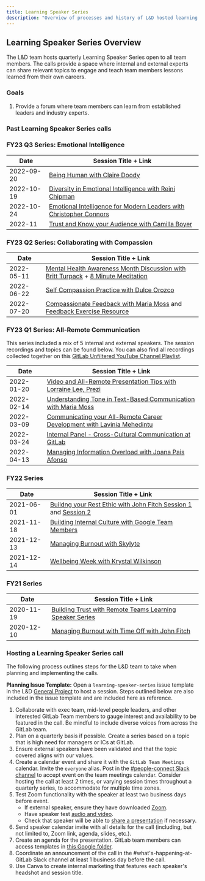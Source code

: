 ```yaml
---
title: Learning Speaker Series
description: "Overview of processes and history of L&D hosted learning speaker series"
---
```


## Learning Speaker Series Overview

The L&D team hosts quarterly Learning Speaker Series open to all team members. The calls provide a space where internal and external experts can share relevant topics to engage and teach team members lessons learned from their own careers.

### Goals

1. Provide a forum where team members can learn from established leaders and industry experts.

### Past Learning Speaker Series calls

### FY23 Q3 Series: Emotional Intelligence

| Date | Session Title + Link |
| ----- | ----- |
| 2022-09-20 | [Being Human with Claire Doody](https://youtu.be/ai6DbsNIOF4) |
| 2022-10-19 | [Diversity in Emotional Intelligence with Reini Chipman](https://www.youtube.com/watch?v=DErrcLrw-ag) |
| 2022-10-24 | [Emotional Intelligence for Modern Leaders with Christopher Connors](https://www.youtube.com/watch?v=6gwPV6Y5YUQ) |
| 2022-11 | [Trust and Know your Audience with Camilla Boyer](https://www.youtube.com/watch?v=3pZoNORrDjU) |

### FY23 Q2 Series: Collaborating with Compassion

| Date | Session Title + Link |
| ----- | ----- |
| 2022-05-11 | [Mental Health Awareness Month Discussion with Britt Turpack](https://youtu.be/K0JA0t7xtrc) + [8 Minute Meditation](https://youtu.be/5QOAUbto2rg) |
| 2022-06-22 | [Self Compassion Practice with Dulce Orozco](https://www.youtube.com/watch?v=URErnHF2jdQ) |
| 2022-07-20 | [Compassionate Feedback with Maria Moss](https://youtu.be/P0GrHQIg-c8) and [Feedback Exercise Resource](https://drive.google.com/file/d/1KH4N1o-Hdlm2-XCOOe7zIxsd_mvlgTKz/view?usp=sharing) |

### FY23 Q1 Series: All-Remote Communication

This series included a mix of 5 internal and external speakers. The session recordings and topics can be found below. You can also find all recordings collected together on this [GitLab Unfiltered YouTube Channel Playlist](https://www.youtube.com/playlist?list=PL05JrBw4t0KqIkyb73z690h7l2nULHOnh).

| Date | Session Title + Link |
| ----- | ----- |
| 2022-01-20 | [Video and All-Remote Presentation Tips with Lorraine Lee, Prezi](https://www.youtube.com/watch?v=A5KtmrgVqr8&list=PL05JrBw4t0KqIkyb73z690h7l2nULHOnh&index=2) |
| 2022-02-14 | [Understanding Tone in Text-Based Communication with Maria Moss](https://www.youtube.com/watch?v=a9RNgt5u2MQ&list=PL05JrBw4t0KqIkyb73z690h7l2nULHOnh&index=2) |
| 2022-03-09 | [Communicating your All-Remote Career Development with Lavinia Mehedintu](https://www.youtube.com/watch?v=a9RNgt5u2MQ&list=PL05JrBw4t0KqIkyb73z690h7l2nULHOnh&index=2) |
| 2022-03-24 | [Internal Panel - Cross-Cultural Communication at GitLab](https://www.youtube.com/watch?v=XS4H_hVLF7o&list=PL05JrBw4t0KqIkyb73z690h7l2nULHOnh&index=4) |
| 2022-04-13 | [Managing Information Overload with Joana Pais Afonso](https://www.youtube.com/watch?v=77-oNJnaTEo&list=PL05JrBw4t0KqIkyb73z690h7l2nULHOnh&index=6) |

### FY22 Series

| Date | Session Title + Link |
| ----- | ----- |
| 2021-06-01 | [Buildng your Rest Ethic with John Fitch Session 1](https://www.youtube.com/watch?v=acVRU5UjJEo&list=PL05JrBw4t0KqIkyb73z690h7l2nULHOnh&index=12) and [Session 2](https://www.youtube.com/watch?v=uklTuJeiTDo&list=PL05JrBw4t0KqIkyb73z690h7l2nULHOnh&index=10) |
| 2021-11-18 | [Building Internal Culture with Google Team Members](https://www.youtube.com/watch?v=fFHadx3J3oA&list=PL05JrBw4t0KqIkyb73z690h7l2nULHOnh&index=9&t=321s) |
| 2021-12-13 | [Managing Burnout with Skylyte](https://www.youtube.com/watch?v=2XmmGYlsEP8&list=PL05JrBw4t0KqIkyb73z690h7l2nULHOnh&index=7) |
| 2021-12-14 | [Wellbeing Week with Krystal Wilkinson](https://www.youtube.com/watch?v=m-GBiLbfTVk&list=PL05JrBw4t0KqIkyb73z690h7l2nULHOnh&index=7) |

### FY21 Series

| Date | Session Title + Link |
| ----- | ----- |
| 2020-11-19 | [Building Trust with Remote Teams Learning Speaker Series](https://www.youtube.com/watch?v=hHMDY77upAE&feature=youtu.be)|
| 2020-12-10 | [Managing Burnout with Time Off with John Fitch](/handbook/company/culture/all-remote/mental-health/#rest-and-time-off-are-productive)|

### Hosting a Learning Speaker Series call

The following process outlines steps for the L&D team to take when planning and implementing the calls.

**Planning Issue Template:** Open a `learning-speaker-series` issue template in the L&D [General Project](https://gitlab.com/gitlab-com/people-group/learning-development/general/-/blob/master/.gitlab/issue_templates/learning-speaker-series.md) to host a session. Steps outlined below are also included in the issue template and are included here as reference.

1. Collaborate with exec team, mid-level people leaders, and other interested GitLab Team members to gauge interest and availability to be featured in the call. Be mindful to include diverse voices from across the GitLab team.
1. Plan on a quarterly basis if possible. Create a series based on a topic that is high need for managers or ICs at GitLab.
1. Ensure external speakers have been validated and that the topic covered aligns with our values.
1. Create a calendar event and share it with the `GitLab Team Meetings` calendar. Invite the `everyone` alias. Post in the [#people-connect Slack channel](https://app.slack.com/client/T02592416/C0SNC8F2N/thread/C0SNC8F2N-1602618225.269200) to accept event on the team meetings calendar. Consider hosting the call at least 2 times, or varying session times throughout a quarterly series, to accommodate for multiple time zones.
1. Test Zoom functionality with the speaker at least two business days before event.
    - If external speaker, ensure they have downloaded [Zoom](https://zoom.us/support/download).
    - Have speaker test [audio and video](/handbook/tools-and-tips/zoom#how-to-test-audio-and-video-in-zoom).
    - Check that speaker will be able to [share a presentation](/handbook/tools-and-tips/zoom#how-to-share-a-presentation-in-zoom) if necessary.
1. Send speaker calendar invite with all details for the call (including, but not limited to, Zoom link, agenda, slides, etc.).
1. Create an agenda for the presentation. GitLab team members can access templates in [this Google folder](https://drive.google.com/drive/u/1/folders/1jHdqyLlHn8syxL9MrRtXSaxB5zY5RubN?ths=true).
1. Coordinate an announcement of the call in the #what's-happening-at-GitLab Slack channel at least 1 business day before the call.
1. Use Canva to create internal marketing that features each speaker's headshot and session title.

